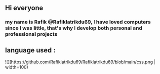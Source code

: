 ## Hi everyone 
###  my name is Rafik @Rafiklatrikdu69, I have loved computers since I was little, that's why I develop both personal and professional projects
## language used : 
![](https://github.com/Rafiklatrikdu69/Rafiklatrikdu69/blob/main/css.png | width=100)
